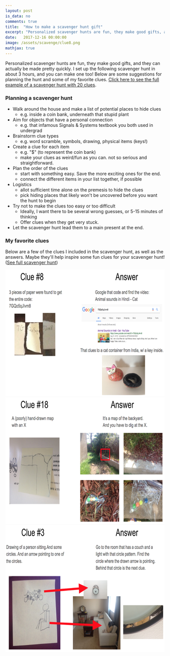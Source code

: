 ```yaml
---
layout: post
is_data: no
comments: true
title:  "How to make a scavenger hunt gift"
excerpt: "Personalized scavenger hunts are fun, they make good gifts, and they can actually be made pretty quickly. Here's some advice on how to make one, as well as a full example."
date:   2017-12-16 00:00:00
image: /assets/scavenge/clue8.png
mathjax: true
---
```


Personalized scavenger hunts are fun, they make good gifts, and they can actually be made pretty quickly. I set up the following scavenger hunt in about 3 hours, and you can make one too! Below are some suggestions for planning the hunt and some of my favorite clues. [Click here to see the full example of a scavenger hunt with 20 clues](https://docs.google.com/presentation/d/1lDsjwv3D6w5RII5HuMUvhD658uMgvG-6c6ajLu0YaWs/edit?usp=sharing).

### Planning a scavenger hunt
* Walk around the house and make a list of potential places to hide clues
	* e.g. inside a coin bank, underneath that stupid plant
* Aim for objects that have a personal connection
	* e.g. that infamous Signals & Systems textbook you both used in undergrad
* Brainstorm clue types
	* e.g. word scramble, symbols, drawing, physical items (keys!)
* Create a clue for each item
	* e.g. "$" (to represent the coin bank)
	* make your clues as weird/fun as you can. not so serious and straightforward.
* Plan the order of the clues
	* start with something easy. Save the more exciting ones for the end.
	* connect the different items in your list together, if possible
* Logistics
	* allot sufficient time alone on the premesis to hide the clues
	* pick hiding places that likely won't be uncovered before you want the hunt to begin
* Try not to make the clues too easy or too difficult
	* Ideally, I want there to be several wrong guesses, or 5-15 minutes of thinking
	* Offer clues when they get very stuck.
* Let the scavenger hunt lead them to a main present at the end.

### My favorite clues
Below are a few of the clues I included in the scavenger hunt, as well as the answers. Maybe they'll help inspire some fun clues for your scavenger hunt! ([See full scavenger hunt](https://docs.google.com/presentation/d/1lDsjwv3D6w5RII5HuMUvhD658uMgvG-6c6ajLu0YaWs/edit?usp=sharing))

<center><img src="/assets/scavenge/clue8.png" height="400"></center>



<center><img src="/assets/scavenge/clue18.png" height="400"></center>



<center><img src="/assets/scavenge/clue3.png" height="400"></center>

